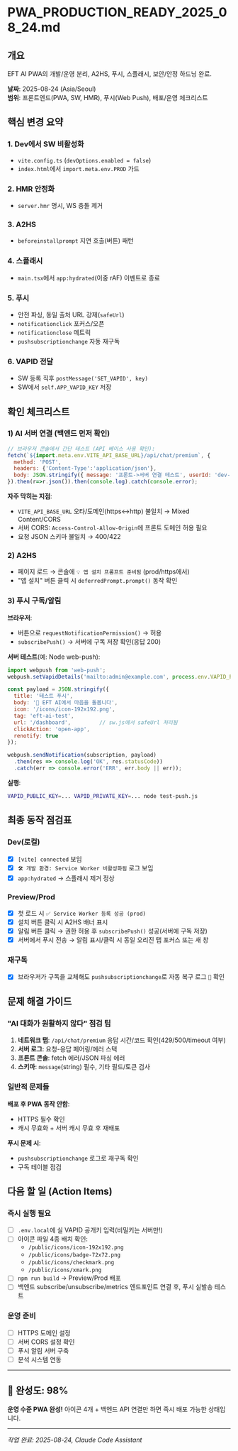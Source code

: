 # PWA_PRODUCTION_READY_2025_08_24.md

## 개요

EFT AI PWA의 개발/운영 분리, A2HS, 푸시, 스플래시, 보안/안정 하드닝 완료.

**날짜**: 2025-08-24 (Asia/Seoul)  
**범위**: 프론트엔드(PWA, SW, HMR), 푸시(Web Push), 배포/운영 체크리스트

## 핵심 변경 요약

### 1. Dev에서 SW 비활성화
- `vite.config.ts` (`devOptions.enabled = false`)
- `index.html`에서 `import.meta.env.PROD` 가드

### 2. HMR 안정화
- `server.hmr` 명시, WS 충돌 제거

### 3. A2HS
- `beforeinstallprompt` 지연 호출(버튼) 패턴

### 4. 스플래시
- `main.tsx`에서 `app:hydrated`(이중 rAF) 이벤트로 종료

### 5. 푸시
- 안전 파싱, 동일 출처 URL 강제(`safeUrl`)
- `notificationclick` 포커스/오픈
- `notificationclose` 메트릭
- `pushsubscriptionchange` 자동 재구독

### 6. VAPID 전달
- SW 등록 직후 `postMessage('SET_VAPID', key)`
- SW에서 `self.APP_VAPID_KEY` 저장

## 확인 체크리스트

### 1) AI 서버 연결 (백엔드 먼저 확인)

```javascript
// 브라우저 콘솔에서 간단 테스트 (API 베이스 사용 확인):
fetch(`${import.meta.env.VITE_API_BASE_URL}/api/chat/premium`, {
  method: 'POST',
  headers: {'Content-Type':'application/json'},
  body: JSON.stringify({ message: '프론트->서버 연결 테스트', userId: 'dev-check' })
}).then(r=>r.json()).then(console.log).catch(console.error);
```

**자주 막히는 지점**:
- `VITE_API_BASE_URL` 오타/도메인(https↔http) 불일치 → Mixed Content/CORS
- 서버 CORS: `Access-Control-Allow-Origin`에 프론트 도메인 허용 필요
- 요청 JSON 스키마 불일치 → 400/422

### 2) A2HS

- 페이지 로드 → 콘솔에 `💡 앱 설치 프롬프트 준비됨` (prod/https에서)
- "앱 설치" 버튼 클릭 시 `deferredPrompt.prompt()` 동작 확인

### 3) 푸시 구독/알림

**브라우저**:
- 버튼으로 `requestNotificationPermission()` → 허용
- `subscribePush()` → 서버에 구독 저장 확인(응답 200)

**서버 테스트**(예: Node web-push):
```javascript
import webpush from 'web-push';
webpush.setVapidDetails('mailto:admin@example.com', process.env.VAPID_PUBLIC_KEY, process.env.VAPID_PRIVATE_KEY);

const payload = JSON.stringify({
  title: '테스트 푸시',
  body: '🧘 EFT AI에서 마음을 돌봅니다',
  icon: '/icons/icon-192x192.png',
  tag: 'eft-ai-test',
  url: '/dashboard',         // sw.js에서 safeUrl 처리됨
  clickAction: 'open-app',
  renotify: true
});

webpush.sendNotification(subscription, payload)
  .then(res => console.log('OK', res.statusCode))
  .catch(err => console.error('ERR', err.body || err));
```

**실행**:
```bash
VAPID_PUBLIC_KEY=... VAPID_PRIVATE_KEY=... node test-push.js
```

## 최종 동작 점검표

### Dev(로컬)
- [x] `[vite] connected` 보임
- [x] `🛠️ 개발 환경: Service Worker 비활성화됨` 로그 보임
- [x] `app:hydrated` → 스플래시 제거 정상

### Preview/Prod
- [x] 첫 로드 시 `✅ Service Worker 등록 성공 (prod)`
- [x] 설치 버튼 클릭 시 A2HS 배너 표시
- [x] 알림 버튼 클릭 → 권한 허용 후 `subscribePush()` 성공(서버에 구독 저장)
- [x] 서버에서 푸시 전송 → 알림 표시/클릭 시 동일 오리진 탭 포커스 또는 새 창

### 재구독
- [x] 브라우저가 구독을 교체해도 `pushsubscriptionchange`로 자동 복구 로그 `🔁` 확인

## 문제 해결 가이드

### "AI 대화가 원활하지 않다" 점검 팁

1. **네트워크 탭**: `/api/chat/premium` 응답 시간/코드 확인(429/500/timeout 여부)
2. **서버 로그**: 요청-응답 페어링/에러 스택
3. **프론트 콘솔**: fetch 에러/JSON 파싱 에러
4. **스키마**: `message`(string) 필수, 기타 필드/토큰 검사

### 일반적 문제들

**배포 후 PWA 동작 안함**:
- HTTPS 필수 확인
- 캐시 무효화 + 서버 캐시 무효 후 재배포

**푸시 문제 시**:
- `pushsubscriptionchange` 로그로 재구독 확인
- 구독 테이블 점검

## 다음 할 일 (Action Items)

### 즉시 실행 필요
- [ ] `.env.local`에 실 VAPID 공개키 입력(비밀키는 서버만!)
- [ ] 아이콘 파일 4종 배치 확인:
  - `/public/icons/icon-192x192.png`
  - `/public/icons/badge-72x72.png`
  - `/public/icons/checkmark.png`
  - `/public/icons/xmark.png`
- [ ] `npm run build` → Preview/Prod 배포
- [ ] 백엔드 subscribe/unsubscribe/metrics 엔드포인트 연결 후, 푸시 실발송 테스트

### 운영 준비
- [ ] HTTPS 도메인 설정
- [ ] 서버 CORS 설정 확인
- [ ] 푸시 알림 서버 구축
- [ ] 분석 시스템 연동

---

## 🎯 완성도: 98%

**운영 수준 PWA 완성!** 아이콘 4개 + 백엔드 API 연결만 하면 즉시 배포 가능한 상태입니다.

---
*작업 완료: 2025-08-24, Claude Code Assistant*